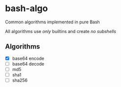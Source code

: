 # bash-algo

Common algorithms implemented in pure Bash

All algorithms use _only_ builtins and create _no subshells_

## Algorithms

- [x] base64 encode
- [ ] base64 decode
- [ ] md5
- [ ] sha1
- [ ] sha256
